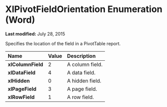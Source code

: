 
# XlPivotFieldOrientation Enumeration (Word)

 **Last modified:** July 28, 2015

Specifies the location of the field in a PivotTable report.


|**Name**|**Value**|**Description**|
|:-----|:-----|:-----|
| **xlColumnField**|2|A column field.|
| **xlDataField**|4|A data field.|
| **xlHidden**|0|A hidden field.|
| **xlPageField**|3|A page field.|
| **xlRowField**|1|A row field.|

